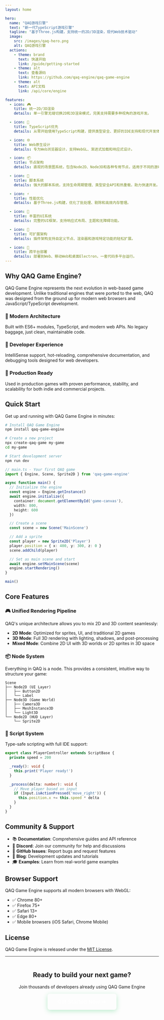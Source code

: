 ```yaml
---
layout: home

hero:
  name: "QAQ游戏引擎"
  text: "新一代TypeScript游戏引擎"
  tagline: "基于Three.js构建，支持统一的2D/3D渲染，现代Web技术驱动"
  image:
    src: /images/qaq-hero.png
    alt: QAQ游戏引擎
  actions:
    - theme: brand
      text: 快速开始
      link: /guide/getting-started
    - theme: alt
      text: 查看源码
      link: https://github.com/qaq-engine/qaq-game-engine
    - theme: alt
      text: API文档
      link: /api/core/engine

features:
  - icon: 🎮
    title: 统一2D/3D渲染
    details: 单一引擎无缝切换2D和3D渲染模式，完美支持需要多种视角的游戏开发。

  - icon: 🔧
    title: TypeScript优先
    details: 从零开始使用TypeScript构建，提供类型安全、更好的IDE支持和现代开发体验。

  - icon: 🌐
    title: Web原生设计
    details: 专为Web浏览器设计，支持WebGL、渐进式加载和响应式设计。

  - icon: 📦
    title: 节点架构
    details: 直观的场景图系统，包含Node2D、Node3D和各种专用节点，适用于不同的游戏对象和UI元素。

  - icon: 🎯
    title: 脚本系统
    details: 强大的脚本系统，支持生命周期管理、类型安全API和热重载，助力快速开发。

  - icon: ⚡
    title: 性能优化
    details: 基于Three.js构建，优化了批处理、剔除和高效内存管理。

  - icon: 🎨
    title: 丰富的UI系统
    details: 完整的UI框架，支持响应式布局、主题和无障碍功能。

  - icon: 🔌
    title: 可扩展架构
    details: 插件架构支持自定义节点、渲染器和游戏特定功能的轻松扩展。

  - icon: 📱
    title: 跨平台部署
    details: 部署到Web、移动Web和桌面Electron，一套代码多平台运行。
---
```


<div class="qaq-hero">
  <QaqLogo :animation="true" />
</div>

## Why QAQ Game Engine?

QAQ Game Engine represents the next evolution in web-based game development. Unlike traditional engines that were ported to the web, QAQ was designed from the ground up for modern web browsers and JavaScript/TypeScript development.

<div class="qaq-feature-grid">
  <div class="qaq-feature-card">
    <h3>🚀 Modern Architecture</h3>
    <p>Built with ES6+ modules, TypeScript, and modern web APIs. No legacy baggage, just clean, maintainable code.</p>
  </div>

  <div class="qaq-feature-card">
    <h3>🎯 Developer Experience</h3>
    <p>IntelliSense support, hot-reloading, comprehensive documentation, and debugging tools designed for web developers.</p>
  </div>

  <div class="qaq-feature-card">
    <h3>🌟 Production Ready</h3>
    <p>Used in production games with proven performance, stability, and scalability for both indie and commercial projects.</p>
  </div>
</div>

## Quick Start

Get up and running with QAQ Game Engine in minutes:

```bash
# Install QAQ Game Engine
npm install qaq-game-engine

# Create a new project
npx create-qaq-game my-game
cd my-game

# Start development server
npm run dev
```

```typescript
// main.ts - Your first QAQ game
import { Engine, Scene, Sprite2D } from 'qaq-game-engine'

async function main() {
  // Initialize the engine
  const engine = Engine.getInstance()
  await engine.initialize({
    container: document.getElementById('game-canvas'),
    width: 800,
    height: 600
  })

  // Create a scene
  const scene = new Scene('MainScene')

  // Add a sprite
  const player = new Sprite2D('Player')
  player.position = { x: 400, y: 300, z: 0 }
  scene.addChild(player)

  // Set as main scene and start
  await engine.setMainScene(scene)
  engine.startRendering()
}

main()
```

## Core Features

### 🎮 Unified Rendering Pipeline

QAQ's unique architecture allows you to mix 2D and 3D content seamlessly:

- **2D Mode**: Optimized for sprites, UI, and traditional 2D games
- **3D Mode**: Full 3D rendering with lighting, shadows, and post-processing
- **Mixed Mode**: Combine 2D UI with 3D worlds or 2D sprites in 3D space

### 📦 Node System

Everything in QAQ is a node. This provides a consistent, intuitive way to structure your game:

```
Scene
├── Node2D (UI Layer)
│   ├── Button2D
│   └── Label
├── Node3D (Game World)
│   ├── Camera3D
│   ├── MeshInstance3D
│   └── Light3D
└── Node2D (HUD Layer)
    └── Sprite2D
```

### 🎯 Script System

Type-safe scripting with full IDE support:

```typescript
export class PlayerController extends ScriptBase {
  private speed = 200

  _ready(): void {
    this.print('Player ready!')
  }

  _process(delta: number): void {
    // Move player based on input
    if (Input.isActionPressed('move_right')) {
      this.position.x += this.speed * delta
    }
  }
}
```

## Community & Support

- 📚 **Documentation**: Comprehensive guides and API reference
- 💬 **Discord**: Join our community for help and discussions
- 🐛 **GitHub Issues**: Report bugs and request features
- 📝 **Blog**: Development updates and tutorials
- 🎓 **Examples**: Learn from real-world game examples

## Browser Support

QAQ Game Engine supports all modern browsers with WebGL:

- ✅ Chrome 80+
- ✅ Firefox 75+
- ✅ Safari 13+
- ✅ Edge 80+
- ✅ Mobile browsers (iOS Safari, Chrome Mobile)

## License

QAQ Game Engine is released under the [MIT License](https://github.com/qaq-engine/qaq-game-engine/blob/main/LICENSE).

---

<div style="text-align: center; margin: 3rem 0;">
  <h2>Ready to build your next game?</h2>
  <p>Join thousands of developers already using QAQ Game Engine</p>
  <a href="/guide/getting-started/introduction" class="get-started-btn">Get Started Now →</a>
</div>

<style>
.get-started-btn {
  display: inline-block;
  padding: 1rem 2rem;
  background: linear-gradient(135deg, var(--qaq-green-600), var(--qaq-green-500));
  color: white;
  text-decoration: none;
  border-radius: 8px;
  font-weight: 600;
  font-size: 1.1rem;
  transition: all 0.3s ease;
  box-shadow: 0 4px 16px rgba(34, 197, 94, 0.3);
}

.get-started-btn:hover {
  background: linear-gradient(135deg, var(--qaq-green-500), var(--qaq-green-400));
  transform: translateY(-2px);
  box-shadow: 0 6px 20px rgba(34, 197, 94, 0.4);
}
</style>
